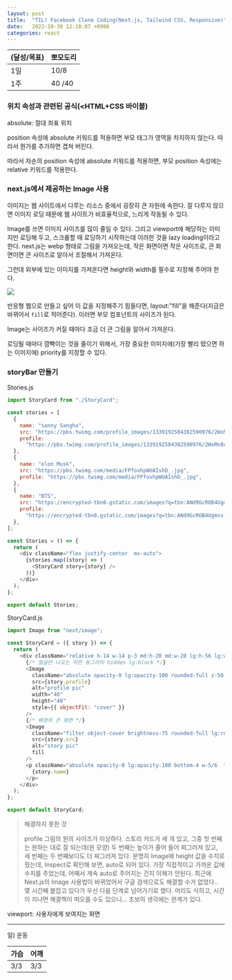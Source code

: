```yaml
---
layout: post
title:  "TIL) Facebook Clone Coding(Next.js, Tailwind CSS, Responsive)"
date:   2022-10-30 12:18:07 +0900
categories: react
---
```


| (달성/목표) | 뽀모도리   |
|----|--------|
| 1일 | 10/8   |
| 1주 | 40 /40 |


### 위치 속성과 관련된 공식(<HTML+CSS 바이블)

absolute: 절대 좌표 위치

position 속성에 absolute 키워드를 적용하면 부모 태그가 영역을 차지하지 않는다. 따라서 뭔가를 추가하면 겹쳐 버린다.

따라서 자손의 position 속성에 absolute 키워드를 적용하면, 부모 position 속성에는 relative 키워드를 적용한다.



### next.js에서 제공하는 Image 사용

이미지는 웹 사이트에서 다루는 리소스 중에서 굉장히 큰 자원에 속한다. 잘 다루지 않으면 이미지 로딩 때문에 웹 사이트가 비효율적으로, 느리게 작동될 수 있다. 

Image를 쓰면 이미지 사이즈를 많이 줄일 수 있다. 그리고 viewport에 해당하는 이미지만 로딩해 두고, 스크롤할 때 로딩하기 시작하는데 이러한 것을 lazy loading이라고 한다. next.js는 webp 형태로 그림을 가져오는데, 작은 화면이면 작은 사이즈로, 큰 화면이면 큰 사이즈로 알아서 조절해서 가져온다.

그런데 외부에 있는 이미지를 가져온다면 height와 width를 필수로 지정해 주어야 한다.

<Image src="..." />

반응형 웹으로 만들고 싶어 이 값을 지정해주기 힘들다면, layout:"fill"을 해준다(지금은 바뀌어서 `fill`로 적어준다). 이러면 부모 컴포넌트의 사이즈가 된다.

Image는 사이즈가 커질 때마다 조금 더 큰 그림을 알아서 가져온다.

로딩될 때마다 깜빡이는 것을 줄이기 위해서, 가장 중요한 이미지에(가장 빨리 떴으면 하는 이미지에) priority를 지정할 수 있다.



### storyBar 만들기

Stories.js
```js
import StoryCard from "./StoryCard";

const stories = [
  {
    name: "sonny Sangha",
    src: "https://pbs.twimg.com/profile_images/1339192504382590976/2WxMn8cm_400x400.jpg",
    profile:
      "https://pbs.twimg.com/profile_images/1339192504382590976/2WxMn8cm_400x400.jpg",
  },
  {
    name: "elon Musk",
    src: "https://pbs.twimg.com/media/FPfovhpWUAIshD_.jpg",
    profile: "https://pbs.twimg.com/media/FPfovhpWUAIshD_.jpg",
  },
  {
    name: "BTS",
    src: "https://encrypted-tbn0.gstatic.com/images?q=tbn:ANd9GcROB4Ugmsv_2srPaTUmVG-MtRbDbszbIzppbA&usqp=CAU",
    profile:
      "https://encrypted-tbn0.gstatic.com/images?q=tbn:ANd9GcROB4Ugmsv_2srPaTUmVG-MtRbDbszbIzppbA&usqp=CAU",
  },
];

const Stories = () => {
  return (
    <div className="flex justify-center  mx-auto">
      {stories.map((story) => (
        <StoryCard story={story} />
      ))}
    </div>
  );
};

export default Stories;
```


StoryCard.js
```js
import Image from "next/image";

const StoryCard = ({ story }) => {
  return (
    <div className="relative h-14 w-14 p-3 md:h-20 md:w-20 lg:h-56 lg:w-32 cursor-pointer">
      {/* 얼굴만 나오는 작은 동그라미 hidden lg:block */}
      <Image
        className="absolute opacity-0 lg:opacity-100 rounded-full z-50 top-10"
        src={story.profile}
        alt="profile pic"
        width="40"
        height="40"
        style={{ objectFit: "cover" }}
      />
      {/* 배경의 큰 화면 */}
      <Image
        className="filter object-cover brightness-75 rounded-full lg:rounded-3xl"
        src={story.src}
        alt="story pic"
        fill
      />
      <p className="absolute opacity-0 lg:opacity-100 bottom-4 w-5/6  text-white text-sm truncate">
        {story.name}
      </p>
    </div>
  );
};

export default StoryCard;
```

> 해결하지 못한 것
> 
> profile 그림의 원의 사이즈가 이상하다. 스토리 카드가 세 개 있고, 그중 첫 번째는 원하는 대로 잘 되는데(원 모양) 두 번째는 높이가 줄어 들어 찌그러져 있고, 세 번째는 두 번째보다도 더 찌그러져 있다.
> 분명히 Image에 height 값을 수치로 줬는데, Inspect로 확인해 보면, auto로 되어 있다. 가장 직접적이고 가까운 값에 수치를 주었는데, 어째서 계속 auto로 주어지는 건지 이해가 안된다. 최근에 Next.js의 Image 사용법이 바뀌었어서 구글 검색으로도 해결할 수가 없었다.. 몇 시간째 붙잡고 있다가 우선 다음 단계로 넘어가기로 했다. 머리도 식히고, 시간이 지나면 해결책이 떠오를 수도 있으니... 초보의 생각에는 한계가 있다.


viewport: 사용자에게 보여지는 화면



<hr />
일) 운동

| 가슴 | 어깨 |
|--|-------|
| 3/3 | 3/3 |


